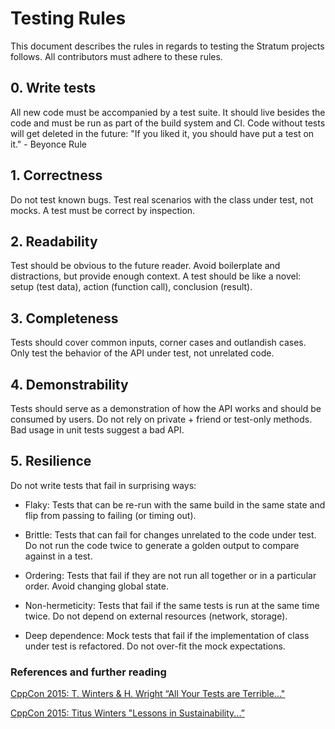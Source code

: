<!--
Copyright 2020-present Open Networking Foundation

SPDX-License-Identifier: Apache-2.0
-->
# Testing Rules

This document describes the rules in regards to testing the Stratum projects 
follows. All contributors must adhere to these rules.

## 0. Write tests

All new code must be accompanied by a test suite. It should live besides the
code and must be run as part of the build system and CI. Code without tests will
get deleted in the future:
"If you liked it, you should have put a test on it." - Beyonce Rule

## 1. Correctness

Do not test known bugs.
Test real scenarios with the class under test, not mocks.
A test must be correct by inspection.

## 2. Readability

Test should be obvious to the future reader. Avoid boilerplate and distractions,
but provide enough context. A test should be like a novel: setup (test data),
action (function call), conclusion (result).

## 3. Completeness

Tests should cover common inputs, corner cases and outlandish cases.
Only test the behavior of the API under test, not unrelated code.

## 4. Demonstrability

Tests should serve as a demonstration of how the API works and should be
consumed by users. Do not rely on private + friend or test-only methods. Bad
usage in unit tests suggest a bad API.

## 5. Resilience

Do not write tests that fail in surprising ways:

- Flaky: Tests that can be re-run with the same build in the same state and flip
    from passing to failing (or timing out).

- Brittle: Tests that can fail for changes unrelated to the code under test. Do
    not run the code twice to generate a golden output to compare against in a
    test.

- Ordering: Tests that fail if they are not run all together or in a particular
    order. Avoid changing global state.

- Non-hermeticity: Tests that fail if the same tests is run at the same time
    twice. Do not depend on external resources (network, storage).

- Deep dependence: Mock tests that fail if the implementation of class under
    test is refactored. Do not over-fit the mock expectations.


### References and further reading

[CppCon 2015: T. Winters & H. Wright “All Your Tests are Terrible..."](https://youtu.be/u5senBJUkPc)

[CppCon 2015: Titus Winters "Lessons in Sustainability...”](https://youtu.be/zW-i9eVGU_k)
